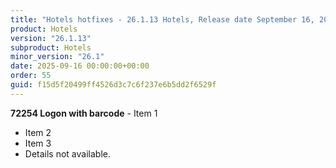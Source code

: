 ```yaml
---
title: "Hotels hotfixes - 26.1.13 Hotels, Release date September 16, 2025 - Hotfixes"
product: Hotels
version: "26.1.13"
subproduct: Hotels
minor_version: "26.1"
date: 2025-09-16 00:00:00+00:00
order: 55
guid: f15d5f20499ff4526d3c7c6f237e6b5dd2f6529f
---
```


**72254 Logon with barcode** - Item 1- Item 2- Item 3- Details not available.
